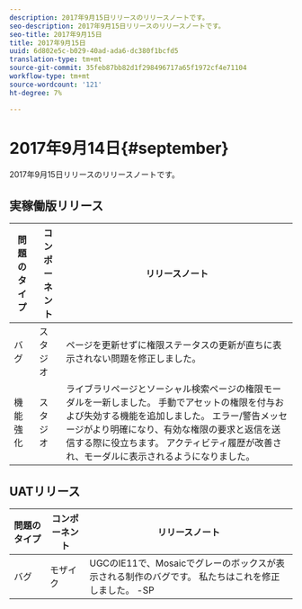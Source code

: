 ```yaml
---
description: 2017年9月15日リリースのリリースノートです。
seo-description: 2017年9月15日リリースのリリースノートです。
seo-title: 2017年9月15日
title: 2017年9月15日
uuid: 6d802e5c-b029-40ad-ada6-dc380f1bcfd5
translation-type: tm+mt
source-git-commit: 35feb87bb82d1f298496717a65f1972cf4e71104
workflow-type: tm+mt
source-wordcount: '121'
ht-degree: 7%

---
```



# 2017年9月14日{#september}

2017年9月15日リリースのリリースノートです。

## 実稼働版リリース

| **問題のタイプ** | **コンポーネント** | **リリースノート** |
|---|---|---|
| バグ | スタジオ | ページを更新せずに権限ステータスの更新が直ちに表示されない問題を修正しました。 |
| 機能強化 | スタジオ | ライブラリページとソーシャル検索ページの権限モーダルを一新しました。 手動でアセットの権限を付与および失効する機能を追加しました。 エラー/警告メッセージがより明確になり、有効な権限の要求と返信を送信する際に役立ちます。 アクティビティ履歴が改善され、モーダルに表示されるようになりました。 |

## UATリリース

| **問題のタイプ** | **コンポーネント** | **リリースノート** |
|---|---|---|
| バグ | モザイク | UGCのIE11で、Mosaicでグレーのボックスが表示される制作のバグです。 私たちはこれを修正しました。 -SP |

